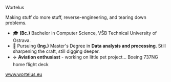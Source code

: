 Wortelus

Making stuff do more stuff, reverse-engineering, and tearing down problems.

- 🎓 **(Bc.)** Bachelor in Computer Science, VŠB Technical University of Ostrava.
- 🚀 Pursuing **(Ing.)** Master's Degree in **Data analysis and processing**. Still sharpening the craft, still digging deeper.
- ✈️ **Aviation enthusiast** - working on little pet project... Boeing 737NG home flight deck

www.wortelus.eu
